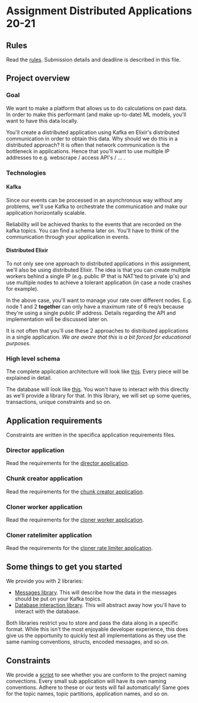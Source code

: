 # Assignment Distributed Applications 20-21

## Rules

Read the [rules](rules.md). Submission details and deadline is described in this file.

## Project overview

### Goal

We want to make a platform that allows us to do calculations on past data. In order to make this performant (and make up-to-date) ML models, you'll want to have this data locally.

You'll create a distributed application using Kafka en Elixir's distributed communication in order to obtain this data. Why should we do this in a distributed approach? It is often that network communication is the bottleneck in applications. Hence that you'll want to use multiple IP addresses to e.g. webscrape / access API's / ... .

### Technologies

#### Kafka

Since our events can be processed in an asynchronous way without any problems, we'll use Kafka to orchestrate the communication and make our application horizontally scalable.

Reliability will be achieved thanks to the events that are recorded on the kafka topics. You can find a schema later on. You'll have to think of the communication through your application in events.

#### Distributed Elixir

To not only see one approach to distributed applications in this assignment, we'll also be using distributed Elixir. The idea is that you can create multiple workers behind a single IP (e.g. public IP that is NAT'ted to private ip's) and use multiple nodes to achieve a tolerant application (in case a node crashes for example).

In the above case, you'll want to manage your rate over different nodes. E.g. node 1 and 2 __together__ can only have a maximum rate of 6 req/s because they're using a single public IP address. Details regarding the API and implementation will be discussed later on.

It is not often that you'll use these 2 approaches to distributed applications in a single application. _We are aware that this is a bit forced for educational purposes._

### High level schema

The complete application architecture will look like [this](schema2.png). Every piece will be explained in detail.

The database will look like [this](db_schema.png). You won't have to interact with this directly as we'll provide a library for that. In this library, we will set up some queries, transactions, unique constraints and so on.

## Application requirements

Constraints are written in the specifica application requirements files.

### Director application

Read the requirements for the [director application](director_application_requirements.md).

### Chunk creator application

Read the requirements for the [chunk creator application](chunk_creator_application_requirements.md).

### Cloner worker application

Read the requirements for the [cloner worker application](cloner_worker_application_requirements.md).

### Cloner ratelimiter application

Read the requirements for the [cloner rate limiter application](cloner_ratelimiter_application_requirements.md).

## Some things to get you started

We provide you with 2 libraries:

* [Messages library](https://github.com/distributed-applications-2021/assignment-messages). This will describe how the data in the messages should be put on your Kafka topics.
* [Database interaction library](https://github.com/distributed-applications-2021/assignment-database-interaction). This will abstract away how you'll have to interact with the database.

Both libraries restrict you to store and pass the data along in a specific format. While this isn't the most enjoyable developer experience, this does give us the opportunity to quickly test all implementations as they use the same naming conventions, structs, encoded messages, and so on.

## Constraints

We provide a [script](project_test.sh) to see whether you are conform to the project naming convections. Every small sub application will have its own naming conventions. Adhere to these or our tests will fail automatically! Same goes for the topic names, topic partitions, application names, and so on.

